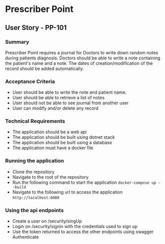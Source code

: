 # Prescriber Point

## User Story - PP-101

### Summary
Prescriber Point requires a journal for Doctors to write down random 
notes during patients diagnosis. Doctors should be able to write a note containing
the patient's name and a note. The dates of creation/modification of the record should
be added automatically.

### Acceptance Criteria

* User should be able to write the note and patient name.
* User should be able to retrieve a list of notes
* User should not be able to see journal from another user
* User can modify and/or delete any record

### Technical Requirements
* The application should be a web api
* The application should be built using dotnet stack
* The application should be built using a database
* The application must have a docker file

### Running the application

* Clone the repository
* Navigate to the root of the repository
* Run the following command to start the application
```docker-compose up --build```
* Navigate to the following url to access the application
```http://localhost:8080```

### Using the api endpoints
* Create a user on /security/singUp
* Login on /security/signin with the credentials used to sign up
* Use the token returned to access the other endpoints using swagger Authenticate